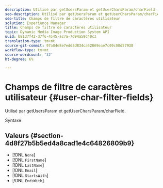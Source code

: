 ```yaml
---
description: Utilisé par getUsersParam et getUserCharsParam/charField.
seo-description: Utilisé par getUsersParam et getUserCharsParam/charField.
seo-title: Champs de filtre de caractères utilisateur
solution: Experience Manager
title: Champs de filtre de caractères utilisateur
topic: Dynamic Media Image Production System API
uuid: b8137f42-d7f6-4545-ac7a-7d94a59c40c3
translation-type: tm+mt
source-git-commit: 97a84e8e7edd3d834ca42069eae7c09c00d57938
workflow-type: tm+mt
source-wordcount: '32'
ht-degree: 6%

---
```



# Champs de filtre de caractères utilisateur {#user-char-filter-fields}

Utilisé par getUsersParam et getUserCharsParam/charField.

Syntaxe

## Valeurs {#section-4d8f27b5b5ed4a8cad1e4c64826809b9}

* [!DNL `None`]
* [!DNL `FirstName`]
* [!DNL `LastName`]
* [!DNL `Email`]
* [!DNL `StartsWith`]
* [!DNL `EndsWith`]

